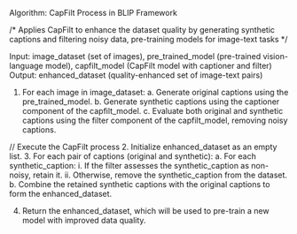 Algorithm: CapFilt Process in BLIP Framework

/* Applies CapFilt to enhance the dataset quality by generating synthetic captions and filtering noisy data, pre-training models for image-text tasks */

Input: image_dataset (set of images), pre_trained_model (pre-trained vision-language model), capfilt_model (CapFilt model with captioner and filter)
Output: enhanced_dataset (quality-enhanced set of image-text pairs)

1. For each image in image_dataset:
    a. Generate original captions using the pre_trained_model.
    b. Generate synthetic captions using the captioner component of the capfilt_model.
    c. Evaluate both original and synthetic captions using the filter component of the capfilt_model, removing noisy captions.

// Execute the CapFilt process
2. Initialize enhanced_dataset as an empty list.
3. For each pair of captions (original and synthetic):
    a. For each synthetic_caption:
        i. If the filter assesses the synthetic_caption as non-noisy, retain it.
        ii. Otherwise, remove the synthetic_caption from the dataset.
    b. Combine the retained synthetic captions with the original captions to form the enhanced_dataset.

4. Return the enhanced_dataset, which will be used to pre-train a new model with improved data quality.
